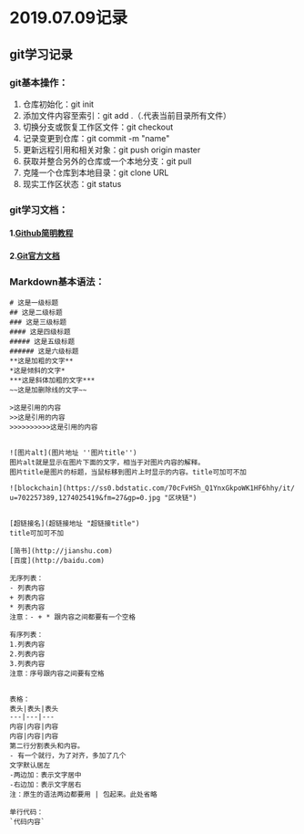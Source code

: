 # 2019.07.09记录

## git学习记录
### git基本操作：
1. 仓库初始化：git init
2. 添加文件内容至索引：git add .（.代表当前目录所有文件）
3. 切换分支或恢复工作区文件：git checkout
4. 记录变更到仓库：git commit -m "name"
5. 更新远程引用和相关对象：git push origin master
6. 获取并整合另外的仓库或一个本地分支：git pull
7. 克隆一个仓库到本地目录：git clone URL
8. 现实工作区状态：git status

### git学习文档：
#### 1.[Github简明教程](https://www.runoob.com/w3cnote/git-guide.html)
#### 2.[Git官方文档](https://git-scm.com/book/zh/v2)



### Markdown基本语法：
```
# 这是一级标题
## 这是二级标题
### 这是三级标题
#### 这是四级标题
##### 这是五级标题
###### 这是六级标题
**这是加粗的文字**
*这是倾斜的文字*
***这是斜体加粗的文字***
~~这是加删除线的文字~~

>这是引用的内容
>>这是引用的内容
>>>>>>>>>>这是引用的内容


![图片alt](图片地址 ''图片title'')
图片alt就是显示在图片下面的文字，相当于对图片内容的解释。
图片title是图片的标题，当鼠标移到图片上时显示的内容。title可加可不加

![blockchain](https://ss0.bdstatic.com/70cFvHSh_Q1YnxGkpoWK1HF6hhy/it/
u=702257389,1274025419&fm=27&gp=0.jpg "区块链")


[超链接名](超链接地址 "超链接title")
title可加可不加

[简书](http://jianshu.com)
[百度](http://baidu.com)

无序列表：
- 列表内容
+ 列表内容
* 列表内容
注意：- + * 跟内容之间都要有一个空格

有序列表：
1.列表内容
2.列表内容
3.列表内容
注意：序号跟内容之间要有空格


表格：
表头|表头|表头
---|---|---
内容|内容|内容
内容|内容|内容
第二行分割表头和内容。
- 有一个就行，为了对齐，多加了几个
文字默认居左
-两边加：表示文字居中
-右边加：表示文字居右
注：原生的语法两边都要用 | 包起来。此处省略

单行代码：
`代码内容`
```
